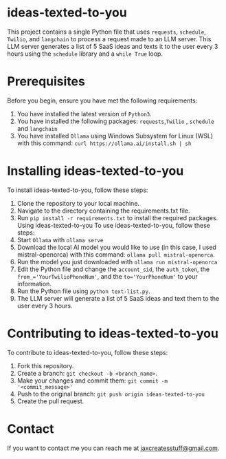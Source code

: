 # ideas-texted-to-you
This project contains a single Python file that uses `requests`, `schedule`, `Twilio`, and `langchain` to process a request made to an LLM server. This LLM server generates a list of 5 SaaS ideas and texts it to the user every 3 hours using the `schedule` library and a `while True` loop.
# Prerequisites
Before you begin, ensure you have met the following requirements:
1. You have installed the latest version of `Python3`.
2.  You have installed the following packages: `requests`,`Twilio` , `schedule` and `langchain`
3.  You have installed `Ollama` using Windows Subsystem for Linux (WSL) with this command: `curl https://ollama.ai/install.sh | sh`
# Installing ideas-texted-to-you
To install ideas-texted-to-you, follow these steps:
1. Clone the repository to your local machine.
2. Navigate to the directory containing the requirements.txt file.
3. Run `pip install -r requirements.txt` to install the required packages.
Using ideas-texted-to-you
To use ideas-texted-to-you, follow these steps:
1. Start `Ollama` with `ollama serve`
2. Download the local AI model you would like to use (in this case, I used mistral-openorca) with this command: `ollama pull mistral-openorca`.
3. Run the model you just downloaded with `ollama run mistral-openorca`
4. Edit the Python file and change the `account_sid`, the `auth_token`, the `from_='YourTwilioPhoneNum'`, and the `to='YourPhoneNum'` to your information.
5. Run the Python file using `python text-list.py`.
6. The LLM server will generate a list of 5 SaaS ideas and text them to the user every 3 hours.
# Contributing to ideas-texted-to-you
To contribute to ideas-texted-to-you, follow these steps:
1. Fork this repository.
2. Create a branch: `git checkout -b <branch_name>`.
3. Make your changes and commit them: `git commit -m '<commit_message>'`
4. Push to the original branch: `git push origin ideas-texted-to-you`
5. Create the pull request.
# Contact
If you want to contact me you can reach me at jaxcreatesstuff@gmail.com.

